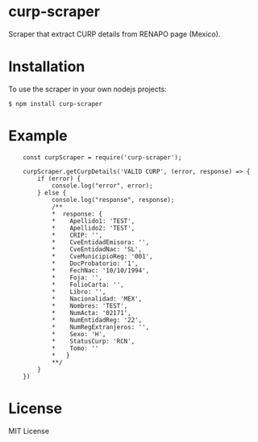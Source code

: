# curp-scraper
Scraper that extract CURP details from RENAPO page (Mexico).

# Installation
To use the scraper in your own nodejs projects:
```
$ npm install curp-scraper
```

# Example
```
    const curpScraper = require('curp-scraper');

    curpScraper.getCurpDetails('VALID CURP', (error, response) => {
        if (error) {
            console.log("error", error);
        } else {
            console.log("response", response);
            /**
            *  response: {
            *    Apellido1: 'TEST',
            *    Apellido2: 'TEST',
            *    CRIP: '',
            *    CveEntidadEmisora: '',
            *    CveEntidadNac: 'SL',
            *    CveMunicipioReg: '001',
            *    DocProbatorio: '1',
            *    FechNac: '10/10/1994',
            *    Foja: '',
            *    FolioCarta: '',
            *    Libro: '',
            *    Nacionalidad: 'MEX',
            *    Nombres: 'TEST',
            *    NumActa: '02171',
            *    NumEntidadReg: '22',
            *    NumRegExtranjeros: '',
            *    Sexo: 'H',
            *    StatusCurp: 'RCN',
            *    Tomo: ''
            *   }
            **/
        }   
    })
```

# License 
MIT License
